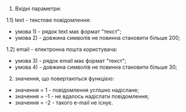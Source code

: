 
1) Вхідні параметри:

1.1) text - текстове повідомлення:
- умова 1) - рядок text має формат "текст";
- умова 2) - довжина символів не повинна становити більше 200;

1.2) email - електронна пошта користувача:
- умова 3) - рядок email має формат "текст";
- умова 4) - довжина символів не повинна становити більше 30;

2) значення, що повертаються функцією:
- значення = 1 - повідомлення успішно надіслане;
- значення = -1 - не вдалось надіслати повідомлення;
- значення = -2 - такого e-mail не існує.

